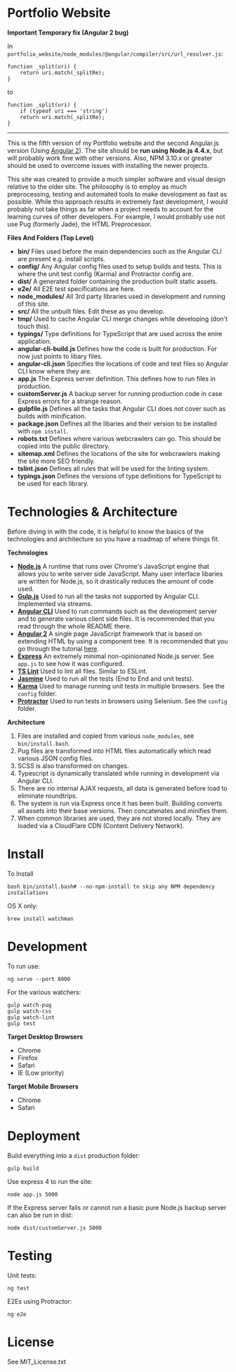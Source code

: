 Portfolio Website
=================
**Important Temporary fix (Angular 2 bug)**

In `portfolio_website/node_modules/@angular/compiler/src/url_resolver.js`:

```
function _split(uri) {
    return uri.match(_splitRe);
}

```
to
```
function _split(uri) {
    if (typeof uri === 'string')
    return uri.match(_splitRe);
}
```
---

This is the fifth version of my Portfolio website and the second Angular.js version (Using [Angular 2](https://angular.io/)). The site should be **run using Node.js 4.4.x**, but will probably work fine with other versions. Also, NPM 3.10.x or greater should be used to overcome issues with installing the newer projects.

This site was created to provide a much simpler software and visual design relative to the older site. The philosophy is to employ as much preprocessing, testing and automated tools to make development as fast as possible. While this approach results in extremely fast development, I would probably not take things as far when a project needs to account for the learning curves of other developers. For example, I would probably use not use Pug (formerly Jade), the HTML Preprocessor.

**Files And Folders (Top Level)**
 * **bin/** Files used before the main dependencies such as the Angular CLI are present e.g. install scripts.
 * **config/** Any Angular config files used to setup builds and tests. This is where the unit test config (Karma) and Protractor config are.
 * **dist/** A generated folder containing the production built static assets.
 * **e2e/** All E2E test specifications are here.
 * **node_modules/** All 3rd party libraries used in development and running of this site.
 * **src/** All the unbuilt files. Edit these as you develop.
 * **tmp/** Used to cache Angular CLI merge changes while developing (don't touch this).
 * **typings/** Type definitions for TypeScript that are used across the enire application.
 * **angular-cli-build.js** Defines how the code is built for production. For now just points to libary files.
 * **angular-cli.json** Specifies the locations of code and test files so Angular CLI know where they are.
 * **app.js** The Express server definition. This defines how to run files in production.
 * **customServer.js** A backup server for running production code in case Express errors for a strange reason.
 * **gulpfile.js** Defines all the tasks that Angular CLI does not cover such as builds with minification.
 * **package.json** Defines all the libaries and their version to be installed with `npm install`.
 * **robots.txt** Defines where various webcrawlers can go. This should be copied into the public directory.
 * **sitemap.xml** Defines the locations of the site for webcrawlers making the site more SEO friendly.
 * **tslint.json** Defines all rules that will be used for the linting system.
 * **typings.json** Defines the versions of type definitions for TypeScript to be used for each library.

Technologies & Architecture
===========================
Before diving in with the code, it is helpful to know the basics of the technologies and architecture so you have a roadmap of where things fit.

**Technologies**
 * **[Node.js](https://nodejs.org/en/)** A runtime that runs over Chrome's JavaScript engine that allows you to write server side JavaScript. Many user interface libaries are written for Node.js, so it drastically reduces the amount of code used.
 * **[Gulp.js](https://nodejs.org/en/)** Used to run all the tasks not supported by Angular CLI. Implemented via streams.
 * **[Angular CLI](https://github.com/angular/angular-cli)** Used to run commands such as the development server and to generate various client side files. It is recommended that you read through the whole README there.
 * **[Angular 2](https://angular.io/)** A single page JavaScript framework that is based on extending HTML by using a component tree. It is recommended that you go through the tutorial [here](https://angular.io/docs/ts/latest/tutorial/).
 * **[Express](http://expressjs.com/)** An extremely minimal non-opinionated Node.js server. See `app.js` to see how it was configured. 
 * **[TS Lint](https://palantir.github.io/tslint/)** Used to lint all files. Similar to ESLint.
 * **[Jasmine](http://jasmine.github.io/2.4/introduction.html)** Used to run all the tests (End to End and unit tests).
 * **[Karma](https://karma-runner.github.io/1.0/index.html)** Used to manage running unit tests in multiple browsers. See the `config` folder.
 * **[Protractor](http://www.protractortest.org/#/)** Used to run tests in browsers using Selenium. See the `config` folder.

**Architecture**
 
 1. Files are installed and copied from various `node_modules`, see `bin/install.bash`.
 2. Pug files are transformed into HTML files automatically which read various JSON config files.
 3. SCSS is also transformed on changes.
 4. Typescript is dynamically translated while running in development via Angular CLI.
 5. There are no internal AJAX requests, all data is generated before load to eliminate roundtrips.
 6. The system is run via Express once it has been built. Building converts all assets into their base versions. Then concatenates and minifies them.
 7. When common libraries are used, they are not stored locally. They are loaded via a CloudFlare CDN (Content Delivery Network).

Install
=======
To Install

    bash bin/install.bash# --no-npm-install to skip any NPM dependency installations

OS X only:

    brew install watchman

Development
===========
To run use:

    ng serve --port 8000

For the various watchers:

    gulp watch-pug
    gulp watch-css
    gulp watch-lint
    gulp test

**Target Desktop Browsers**
  * Chrome
  * Firefox
  * Safari
  * IE (Low priority)

**Target Mobile Browsers**
  * Chrome
  * Safari

Deployment
==========
Build everything into a `dist` production folder:

    gulp build

Use express 4 to run the site:

    node app.js 5000

If the Express server fails or cannot run a basic pure Node.js backup server can also be run in dist:

    node dist/customServer.js 5000

Testing
=======
Unit tests:

    ng test

E2Es using Protractor:

    ng e2e

License
=======
See MIT_License.txt
